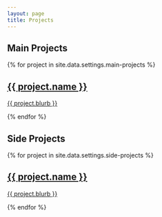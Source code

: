 ```yaml
---
layout: page
title: Projects
---
```

<section>
  <h1>Main Projects</h1>
  <div class="project-container">
    {% for project in site.data.settings.main-projects %}
      <a href="{{ site.github.url }}/{{ project.file }}">
        <!--<div class="project-unit" style="background-image: url({{ site.github.url }}/assets/img/{{ project.image }})">
          <div class="project-overlay">-->
            <h2>{{ project.name }}</h2>
            <p>{{ project.blurb }}</p>
          <!--</div>
        </div>-->
      </a>
    {% endfor %}
  </div>
</section>

<section>
  <h1>Side Projects</h1>
  <div class="project-container">
    {% for project in site.data.settings.side-projects %}
      <a href="{{ site.github.url }}/{{ project.file }}">
        <!--<div class="project-unit" style="background-image: url({{ site.github.url }}/assets/img/{{ project.image }})">
          <div class="project-overlay">-->
            <h2>{{ project.name }}</h2>
            <p>{{ project.blurb }}</p>
          <!--</div>
        </div>-->
      </a>
    {% endfor %}
  </div>
</section>
